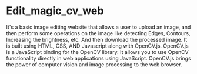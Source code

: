 # Edit_magic_cv_web
It's a basic image editing website that allows a user to upload an image, and then perform some operations on the image like detecting Edges, Contours, Increasing the brightness,
etc. And then download the processed image.
It is built using HTML, CSS, AND Javascript along with OpenCV.js. OpenCV.js is a JavaScript binding for the OpenCV library. It allows you to use OpenCV functionality directly 
in web applications using JavaScript. OpenCV.js brings the power of computer vision and image processing to the web browser.
